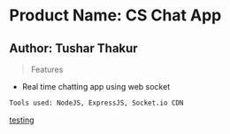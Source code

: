 


# Product Name: CS Chat App

## Author: Tushar Thakur

> Features

* Real time chatting app using web socket

```html
Tools used: NodeJS, ExpressJS, Socket.io CDN
```

[testing](http://localhost:3000)

